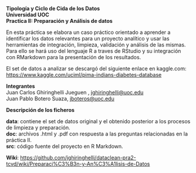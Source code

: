 **Tipología y Ciclo de Cida de los Datos  
Universidad UOC  
Practica II: Preparación y Análisis de datos**    

En esta práctica se elabora un caso práctico orientado a aprender a identificar los datos relevantes para un proyecto analítico y usar las herramientas de integración, limpieza, validación y análisis de las mismas.  Para ello se hará uso del lenguaje R a traves de RStudio y su integración con RMarkdown para la presentación de los resultados.  

El set de datos a analizar se descargó del siguiente enlace en kaggle.com: https://www.kaggle.com/uciml/pima-indians-diabetes-database 

**Integrantes**  
Juan Carlos Ghiringhelli Jueguen , jghiringhelli@uoc.edu  
Juan Pablo Botero Suaza, jboteros@uoc.edu  

**Descripción de los ficheros**  

**data**: contiene el set de datos original y el obtenido posterior a los procesos de limpieza y preparación.  
**doc**: archivos .html y .pdf con respuesta a las preguntas relacionadas en la práctica II.  
**src**: código fuente del proyecto en R Markdown.      

**Wiki**: https://github.com/jghiringhelli/dataclean-pra2-tcvd/wiki/Preparaci%C3%B3n-y-An%C3%A1lisis-de-Datos
